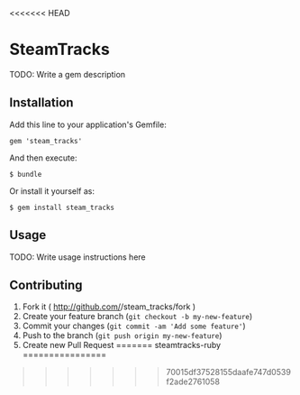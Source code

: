 <<<<<<< HEAD
# SteamTracks

TODO: Write a gem description

## Installation

Add this line to your application's Gemfile:

    gem 'steam_tracks'

And then execute:

    $ bundle

Or install it yourself as:

    $ gem install steam_tracks

## Usage

TODO: Write usage instructions here

## Contributing

1. Fork it ( http://github.com/<my-github-username>/steam_tracks/fork )
2. Create your feature branch (`git checkout -b my-new-feature`)
3. Commit your changes (`git commit -am 'Add some feature'`)
4. Push to the branch (`git push origin my-new-feature`)
5. Create new Pull Request
=======
steamtracks-ruby
================
>>>>>>> 70015df37528155daafe747d0539f2ade2761058
